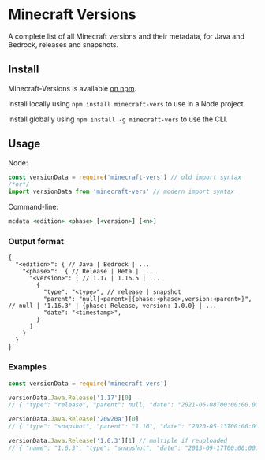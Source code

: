# Minecraft Versions

A complete list of all Minecraft versions and their metadata, for Java and Bedrock, releases and snapshots.

## Install

Minecraft-Versions is available [on npm](https://npmjs.com/package/minecraft-vers).

Install locally using `npm install minecraft-vers` to use in a Node project.

Install globally using `npm install -g minecraft-vers` to use the CLI.

## Usage

Node:

```js
const versionData = require('minecraft-vers') // old import syntax
/*or*/
import versionData from 'minecraft-vers' // modern import syntax
```

Command-line:

```cmd
mcdata <edition> <phase> [<version>] [<n>]
```

### Output format

```jsonc
{
  "<edition>": { // Java | Bedrock | ...
    "<phase>":  { // Release | Beta | ....
      "<version>": [ // 1.17 | 1.16.5 | ...
        {
          "type": "<type>", // release | snapshot
          "parent": "null|<parent>|{phase:<phase>,version:<parent>}", // null | '1.16.3' | {phase: Release, version: 1.0.0} | ...
          "date": "<timestamp>",
        }
      ]
    }
  }
}
```

### Examples

```js
const versionData = require('minecraft-vers')

versionData.Java.Release['1.17'][0]
// { "type": "release", "parent": null, "date": "2021-06-08T00:00:00.000Z" }

versionData.Java.Release['20w20a'][0]
// { "type": "snapshot", "parent": "1.16", "date": "2020-05-13T00:00:00.000Z" }

versionData.Java.Release['1.6.3'][1] // multiple if reuploaded
// { "name": "1.6.3", "type": "snapshot", "date": "2013-09-17T00:00:00.000Z" }
```
